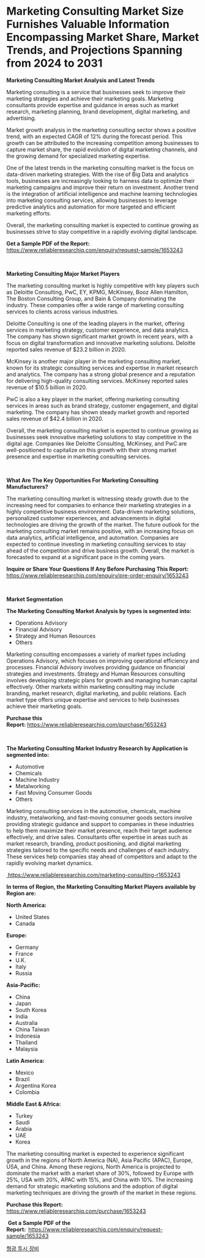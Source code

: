 <p><h1>Marketing Consulting Market Size Furnishes Valuable Information Encompassing Market Share, Market Trends, and Projections Spanning from 2024 to 2031</h1></p><p><strong>Marketing Consulting Market Analysis and Latest Trends</strong></p>
<p><p>Marketing consulting is a service that businesses seek to improve their marketing strategies and achieve their marketing goals. Marketing consultants provide expertise and guidance in areas such as market research, marketing planning, brand development, digital marketing, and advertising.</p><p>Market growth analysis in the marketing consulting sector shows a positive trend, with an expected CAGR of 12% during the forecast period. This growth can be attributed to the increasing competition among businesses to capture market share, the rapid evolution of digital marketing channels, and the growing demand for specialized marketing expertise.</p><p>One of the latest trends in the marketing consulting market is the focus on data-driven marketing strategies. With the rise of Big Data and analytics tools, businesses are increasingly looking to harness data to optimize their marketing campaigns and improve their return on investment. Another trend is the integration of artificial intelligence and machine learning technologies into marketing consulting services, allowing businesses to leverage predictive analytics and automation for more targeted and efficient marketing efforts.</p><p>Overall, the marketing consulting market is expected to continue growing as businesses strive to stay competitive in a rapidly evolving digital landscape.</p></p>
<p><strong>Get a Sample PDF of the Report:&nbsp;</strong> <a href="https://www.reliableresearchiq.com/enquiry/request-sample/1653243">https://www.reliableresearchiq.com/enquiry/request-sample/1653243</a></p>
<p>&nbsp;</p>
<p><strong>Marketing Consulting Major Market Players</strong></p>
<p><p>The marketing consulting market is highly competitive with key players such as Deloitte Consulting, PwC, EY, KPMG, McKinsey, Booz Allen Hamilton, The Boston Consulting Group, and Bain & Company dominating the industry. These companies offer a wide range of marketing consulting services to clients across various industries.</p><p>Deloitte Consulting is one of the leading players in the market, offering services in marketing strategy, customer experience, and data analytics. The company has shown significant market growth in recent years, with a focus on digital transformation and innovative marketing solutions. Deloitte reported sales revenue of $23.2 billion in 2020.</p><p>McKinsey is another major player in the marketing consulting market, known for its strategic consulting services and expertise in market research and analytics. The company has a strong global presence and a reputation for delivering high-quality consulting services. McKinsey reported sales revenue of $10.5 billion in 2020.</p><p>PwC is also a key player in the market, offering marketing consulting services in areas such as brand strategy, customer engagement, and digital marketing. The company has shown steady market growth and reported sales revenue of $42.4 billion in 2020.</p><p>Overall, the marketing consulting market is expected to continue growing as businesses seek innovative marketing solutions to stay competitive in the digital age. Companies like Deloitte Consulting, McKinsey, and PwC are well-positioned to capitalize on this growth with their strong market presence and expertise in marketing consulting services.</p></p>
<p>&nbsp;</p>
<p><strong>What Are The Key Opportunities For Marketing Consulting Manufacturers?</strong></p>
<p><p>The marketing consulting market is witnessing steady growth due to the increasing need for companies to enhance their marketing strategies in a highly competitive business environment. Data-driven marketing solutions, personalized customer experiences, and advancements in digital technologies are driving the growth of the market. The future outlook for the marketing consulting market remains positive, with an increasing focus on data analytics, artificial intelligence, and automation. Companies are expected to continue investing in marketing consulting services to stay ahead of the competition and drive business growth. Overall, the market is forecasted to expand at a significant pace in the coming years.</p></p>
<p><strong>Inquire or Share Your Questions If Any Before Purchasing This Report:</strong> <a href="https://www.reliableresearchiq.com/enquiry/pre-order-enquiry/1653243">https://www.reliableresearchiq.com/enquiry/pre-order-enquiry/1653243</a></p>
<p>&nbsp;</p>
<p><strong>Market Segmentation</strong></p>
<p><strong>The Marketing Consulting Market Analysis by types is segmented into:</strong></p>
<p><ul><li>Operations Advisory</li><li>Financial Advisory</li><li>Strategy and Human Resources</li><li>Others</li></ul></p>
<p><p>Marketing consulting encompasses a variety of market types including Operations Advisory, which focuses on improving operational efficiency and processes. Financial Advisory involves providing guidance on financial strategies and investments. Strategy and Human Resources consulting involves developing strategic plans for growth and managing human capital effectively. Other markets within marketing consulting may include branding, market research, digital marketing, and public relations. Each market type offers unique expertise and services to help businesses achieve their marketing goals.</p></p>
<p><strong>Purchase this Report:&nbsp;</strong><a href="https://www.reliableresearchiq.com/purchase/1653243">https://www.reliableresearchiq.com/purchase/1653243</a></p>
<p>&nbsp;</p>
<p><strong>The Marketing Consulting Market Industry Research by Application is segmented into:</strong></p>
<p><ul><li>Automotive</li><li>Chemicals</li><li>Machine Industry</li><li>Metalworking</li><li>Fast Moving Consumer Goods</li><li>Others</li></ul></p>
<p><p>Marketing consulting services in the automotive, chemicals, machine industry, metalworking, and fast-moving consumer goods sectors involve providing strategic guidance and support to companies in these industries to help them maximize their market presence, reach their target audience effectively, and drive sales. Consultants offer expertise in areas such as market research, branding, product positioning, and digital marketing strategies tailored to the specific needs and challenges of each industry. These services help companies stay ahead of competitors and adapt to the rapidly evolving market dynamics.</p></p>
<p><a href="https://www.reliableresearchiq.com/marketing-consulting-r1653243">&nbsp;https://www.reliableresearchiq.com/marketing-consulting-r1653243</a></p>
<p><strong>In terms of Region, the Marketing Consulting Market Players available by Region are:</strong></p>
<p>
    <p> <strong> North America: </strong>
        <ul>
            <li>United States</li>
            <li>Canada</li>
        </ul>
        </p> 
    <p> <strong> Europe: </strong>
        <ul>
            <li>Germany</li>
            <li>France</li>
            <li>U.K.</li>
            <li>Italy</li>
            <li>Russia</li>
        </ul>
        </p> 
    <p> <strong> Asia-Pacific: </strong>
        <ul>
            <li>China</li>
            <li>Japan</li>
            <li>South Korea</li>
            <li>India</li>
            <li>Australia</li>
            <li>China Taiwan</li>
            <li>Indonesia</li>
            <li>Thailand</li>
            <li>Malaysia</li>
        </ul>
        </p> 
    <p> <strong> Latin America: </strong>
        <ul>
            <li>Mexico</li>
            <li>Brazil</li>
            <li>Argentina Korea</li>
            <li>Colombia</li>
        </ul>
        </p> 
    <p> <strong> Middle East & Africa: </strong>
        <ul>
            <li>Turkey</li>
            <li>Saudi</li>
            <li>Arabia</li>
            <li>UAE</li>
            <li>Korea</li>
        </ul>
    </p>
    </p>
<p><p>The marketing consulting market is expected to experience significant growth in the regions of North America (NA), Asia Pacific (APAC), Europe, USA, and China. Among these regions, North America is projected to dominate the market with a market share of 30%, followed by Europe with 25%, USA with 20%, APAC with 15%, and China with 10%. The increasing demand for strategic marketing solutions and the adoption of digital marketing techniques are driving the growth of the market in these regions.</p></p>
<p><strong>Purchase this Report: </strong><a href="https://www.reliableresearchiq.com/purchase/1653243">https://www.reliableresearchiq.com/purchase/1653243</a></p>
<p>&nbsp;<strong>Get a Sample PDF of the Report:&nbsp;&nbsp;</strong><a href="https://www.reliableresearchiq.com/enquiry/request-sample/1653243">https://www.reliableresearchiq.com/enquiry/request-sample/1653243</a></p>
<p><strong></strong></p>
<p><p><a href="https://github.com/laholand/Market-Research-Report-List-5/blob/main/635339478603.md">형광 투시 장비</a></p></p>